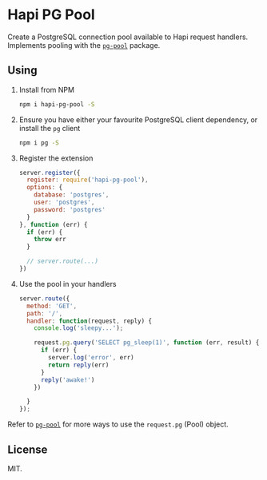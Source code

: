 # Hapi PG Pool

Create a PostgreSQL connection pool available to Hapi request handlers.  
Implements pooling with the [`pg-pool`](https://www.npmjs.com/package/pg-pool) package.

## Using

1. Install from NPM

    ```sh
    npm i hapi-pg-pool -S
    ```

2. Ensure you have either your favourite PostgreSQL client dependency, or install the `pg` client

    ```sh
    npm i pg -S
    ```

3. Register the extension

    ```js
    server.register({
      register: require('hapi-pg-pool'),
      options: {
        database: 'postgres',
        user: 'postgres',
        password: 'postgres'
      }
    }, function (err) {
      if (err) {
        throw err
      }

      // server.route(...)
    })
    ```

4. Use the pool in your handlers

    ```js
    server.route({
      method: 'GET',
      path: '/',
      handler: function(request, reply) {
        console.log('sleepy...');

        request.pg.query('SELECT pg_sleep(1)', function (err, result) {
          if (err) {
            server.log('error', err)
            return reply(err)
          }
          reply('awake!')
        })

      }
    });
    ```

Refer to [`pg-pool`](https://www.npmjs.com/package/pg-pool) for more ways to use the `request.pg` (Pool) object.

## License

MIT.
